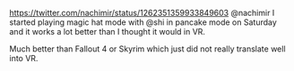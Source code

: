 https://twitter.com/nachimir/status/1262351359933849603 @nachimir I started playing magic hat mode with @shi in pancake mode on Saturday and it works a lot better than I thought it would in VR.

Much better than Fallout 4 or Skyrim which just did not really translate well into VR.